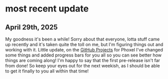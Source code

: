 # most recent update
## April 29th, 2025
My goodness it's been a while! Sorry about that everyone, lotta stuff came up recently and it's taken quite the toll on me, but I'm figuring things out and working with it.
Little update, on the [GitHub Projects](https://github.com/Despatra/Phoxel/projects?query=is%3Aopen) for Phoxel I've changed some things and added progress bars for you all so you can see better how things are coming along!
I'm happy to say that the first pre-release isn't far from done! So keep your eyes out for the next weekish, as I should be able to get it finally to you all within that time!
